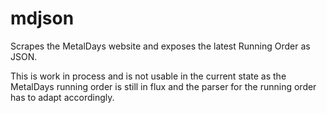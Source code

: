 mdjson
======

Scrapes the MetalDays website and exposes the latest Running Order as JSON.

This is work in process and is not usable in the current state as the MetalDays
running order is still in flux and the parser for the running order has to
adapt accordingly.
